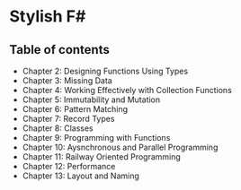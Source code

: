 # Stylish F#

## Table of contents

- Chapter 2: Designing Functions Using Types
- Chapter 3: Missing Data
- Chapter 4: Working Effectively with Collection Functions
- Chapter 5: Immutability and Mutation
- Chapter 6: Pattern Matching
- Chapter 7: Record Types
- Chapter 8: Classes
- Chapter 9: Programming with Functions
- Chapter 10: Aysnchronous and Parallel Programming
- Chapter 11: Railway Oriented Programming
- Chapter 12: Performance
- Chapter 13: Layout and Naming

